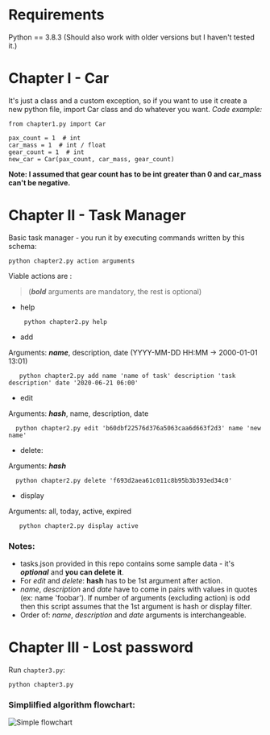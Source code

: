 
# Requirements

 Python == 3.8.3 (Should also work with older versions but I haven't tested it.)

# Chapter I - Car
It's just a class and a custom exception, so if you want to use it create a new python file, import Car class and do whatever you want.
*Code example:*

    from chapter1.py import Car

    pax_count = 1  # int
    car_mass = 1  # int / float
    gear_count = 1  # int
    new_car = Car(pax_count, car_mass, gear_count)

**Note: I assumed that gear count has to be int greater than 0 and car_mass can't be negative.**

# Chapter II - Task Manager
Basic task manager - you run it by executing commands written by this schema:

	python chapter2.py action arguments

Viable actions are :

> (***bold*** arguments are mandatory, the rest is optional)

- help

       python chapter2.py help
 - add

Arguments: ***name***, description, date (YYYY-MM-DD HH:MM -> 2000-01-01 13:01)

       python chapter2.py add name 'name of task' description 'task description' date '2020-06-21 06:00'
- edit

Arguments: ***hash***, name, description, date

      python chapter2.py edit 'b60dbf22576d376a5063caa6d663f2d3' name 'new name'

- delete:

Arguments: ***hash***

	  python chapter2.py delete 'f693d2aea61c011c8b95b3b393ed34c0'


 - display

 Arguments: all, today, active, expired

       python chapter2.py display active

 ### Notes:
 - tasks.json provided in this repo contains some sample data - it's ***optional*** and **you can delete it**.
 - For *edit* and *delete*: **hash** has to be 1st argument after action.
 - *name*, *description* and *date* have to come in pairs with values in quotes (ex: name 'foobar'). If number of arguments (excluding action) is odd then this script assumes that the 1st argument is hash or display filter.
- Order of: *name*, *description* and *date* arguments is interchangeable.
# Chapter III - Lost password
Run `chapter3.py`:

    python chapter3.py
### Simplilfied algorithm flowchart:
![Simple flowchart](https://i.imgur.com/QxT5roe.png)
